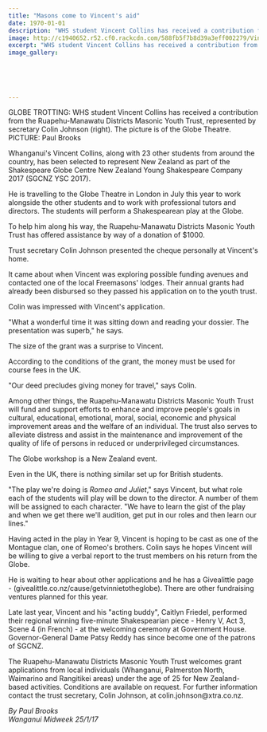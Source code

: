 ```yaml
---
title: "Masons come to Vincent's aid"
date: 1970-01-01
description: "WHS student Vincent Collins has received a contribution from the Ruapehu-Manawatu Districts Masonic Youth Trust, represented by secretary Colin Johnson (right). The picture is of the Globe Theatre."
image: http://c1940652.r52.cf0.rackcdn.com/588fb5f7b8d39a3eff002279/Vincent-Collins-rep-NZ-Shakespeare-Globe-Centre-Midweek-Jan-2017.jpg
excerpt: "WHS student Vincent Collins has received a contribution from the Ruapehu-Manawatu Districts Masonic Youth Trust, represented by secretary Colin Johnson."
image_gallery:
    
    
    
    
    
---
```


<p><span>GLOBE TROTTING: WHS student Vincent Collins has received a contribution from the Ruapehu-Manawatu Districts Masonic Youth Trust, represented by secretary Colin Johnson (right). The picture is of the Globe Theatre. <br />PICTURE: Paul Brooks</span></p>
<p>Whanganui's Vincent Collins, along with 23 other students from around the country, has been selected to represent New Zealand as part of the Shakespeare Globe Centre New Zealand Young Shakespeare Company 2017 (SGCNZ YSC 2017).</p>
<p>He is travelling to the Globe Theatre in London in July this year to work alongside the other students and to work with professional tutors and directors. The students will perform a Shakespearean play at the Globe.</p>
<p>To help him along his way, the Ruapehu-Manawatu Districts Masonic Youth Trust has offered assistance by way of a donation of $1000.</p>
<p>Trust secretary Colin Johnson presented the cheque personally at Vincent's home.</p>
<p>It came about when Vincent was exploring possible funding avenues and contacted one of the local Freemasons' lodges. Their annual grants had already been disbursed so they passed his application on to the youth trust.</p>
<p>Colin was impressed with Vincent's application.</p>
<p>"What a wonderful time it was sitting down and reading your dossier. The presentation was superb," he says.</p>
<p>The size of the grant was a surprise to Vincent.</p>
<p>According to the conditions of the grant, the money must be used for course fees in the UK.</p>
<p>"Our deed precludes giving money for travel," says Colin.</p>
<p>Among other things, the Ruapehu-Manawatu Districts Masonic Youth Trust will fund and support efforts to enhance and improve people's goals in cultural, educational, emotional, moral, social, economic and physical improvement areas and the welfare of an individual. The trust also serves to alleviate distress and assist in the maintenance and improvement of the quality of life of persons in reduced or underprivileged circumstances.</p>
<p>The Globe workshop is a New Zealand event.</p>
<p>Even in the UK, there is nothing similar set up for British students.</p>
<p>"The play we're doing is&nbsp;<em>Romeo and Juliet</em>," says Vincent, but what role each of the students will play will be down to the director. A number of them will be assigned to each character. "We have to learn the gist of the play and when we get there we'll audition, get put in our roles and then learn our lines."</p>
<p>Having acted in the play in Year 9, Vincent is hoping to be cast as one of the Montague clan, one of Romeo's brothers. Colin says he hopes Vincent will be willing to give a verbal report to the trust members on his return from the Globe.</p>
<p>He is waiting to hear about other applications and he has a Givealittle page - (givealittle.co.nz/cause/getvinnietotheglobe). There are other fundraising ventures planned for this year.</p>
<p>Late last year, Vincent and his "acting buddy", Caitlyn Friedel, performed their regional winning five-minute Shakespearian piece - Henry V, Act 3, Scene 4 (in French) - at the welcoming ceremony at Government House. Governor-General Dame Patsy Reddy has since become one of the patrons of SGCNZ.</p>
<p>The Ruapehu-Manawatu Districts Masonic Youth Trust welcomes grant applications from local individuals (Whanganui, Palmerston North, Waimarino and Rangitikei areas) under the age of 25 for New Zealand-based activities. Conditions are available on request. For further information contact the trust secretary, Colin Johnson, at colin.johnson@xtra.co.nz.</p>
<div class="detailsLarge articleEmailLink">
<p class="writtenBy"><em>By Paul Brooks</em><br /><em>Wanganui Midweek 25/1/17</em></p>
</div>

